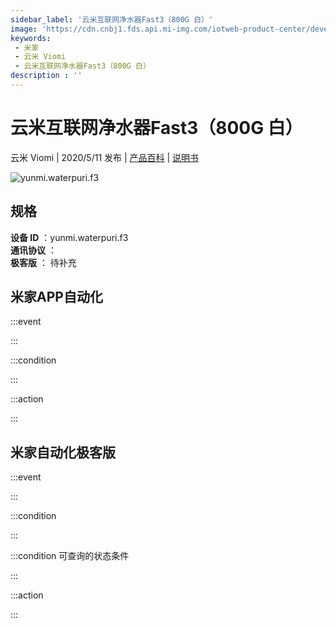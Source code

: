 ```yaml
---
sidebar_label: '云米互联网净水器Fast3（800G 白）'
image: 'https://cdn.cnbj1.fds.api.mi-img.com/iotweb-product-center/developer_1588748180093MKvnYJfe.png?GalaxyAccessKeyId=AKVGLQWBOVIRQ3XLEW&Expires=9223372036854775807&Signature=C4X30sXmk1LqJTR0iV70LUr59C8='
keywords: 
 - 米家
 - 云米 Viomi
 - 云米互联网净水器Fast3（800G 白）
description : ''
---
```

# 云米互联网净水器Fast3（800G 白）

云米 Viomi | 2020/5/11 发布 | [产品百科](https://home.mi.com/webapp/content/baike/product/index.html?model=yunmi.waterpuri.f3/) | [说明书](https://home.mi.com/views/introduction.html?model=yunmi.waterpuri.f3&region=cn)

![yunmi.waterpuri.f3](https://cdn.cnbj1.fds.api.mi-img.com/iotweb-product-center/developer_1588748180093MKvnYJfe.png?GalaxyAccessKeyId=AKVGLQWBOVIRQ3XLEW&Expires=9223372036854775807&Signature=C4X30sXmk1LqJTR0iV70LUr59C8=)

## 规格  
> 
**设备 ID** ：yunmi.waterpuri.f3  
**通讯协议** ：  
**极客版**  ： 待补充 


## 米家APP自动化  

:::event  

:::

:::condition  

:::

:::action   

:::

## 米家自动化极客版  

:::event  

:::

:::condition  

:::

:::condition 可查询的状态条件  

:::

:::action  

:::

        
